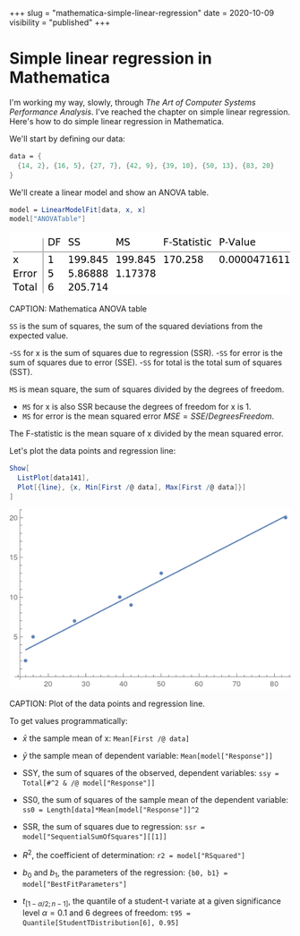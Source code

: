 +++
slug = "mathematica-simple-linear-regression"
date = 2020-10-09
visibility = "published"
+++

# Simple linear regression in Mathematica

I'm working my way, slowly, through *The Art of Computer Systems Performance 
Analysis*. I've reached the chapter on simple linear regression. Here's how to
do simple linear regression in Mathematica.

We'll start by defining our data:

```mathematica
data = {
  {14, 2}, {16, 5}, {27, 7}, {42, 9}, {39, 10}, {50, 13}, {83, 20}
}
```

We'll create a linear model and show an ANOVA table.

```mathematica
model = LinearModelFit[data, x, x]
model["ANOVATable"]
```

![Mathematica ANOVA table](./anova.png)

CAPTION: Mathematica ANOVA table

`SS` is the sum of squares, the sum of the squared deviations from the expected 
value.

-`SS` for x is the sum of squares due to regression (SSR).
-`SS` for error is the sum of squares due to error (SSE). 
-`SS` for total is the total sum of squares (SST). 

`MS` is mean square, the sum of squares divided by the degrees of freedom.

- `MS` for x is also SSR because the degrees of freedom for x is 1.
- `MS` for error is the mean squared error $MSE = SSE / DegreesFreedom$.

The F-statistic is the mean square of x divided by the mean squared error.

Let's plot the data points and regression line:

```mathematica
Show[
  ListPlot[data141],
  Plot[{line}, {x, Min[First /@ data], Max[First /@ data]}]
]
```

![Mathematica plot of data points and regression line](./mathematica-regression-plot.png)

CAPTION: Plot of the data points and regression line.


To get values programmatically:

- $\bar x$ the sample mean of x:
 `Mean[First /@ data]`

- $\bar y$ the sample mean of dependent variable:
 `Mean[model["Response"]]`

- SSY, the sum of squares of the observed, dependent variables:
 `ssy = Total[#^2 & /@ model["Response"]]`

- SS0, the sum of squares of the sample mean of the dependent variable:
 `ss0 = Length[data]*Mean[model["Response"]]^2`

- SSR, the sum of squares due to regression:
 `ssr = model["SequentialSumOfSquares"][[1]]`

- $R^2$, the coefficient of determination:
 `r2 = model["RSquared"]`

- $b_0$ and $b_1$, the parameters of the regression:
 `{b0, b1} = model["BestFitParameters"]`

- $t_[1-\alpha/2;n-1]$, the quantile of a student-t variate at a given 
  significance level $\alpha = 0.1$ and 6 degrees of freedom:
  `t95 = Quantile[StudentTDistribution[6], 0.95]`